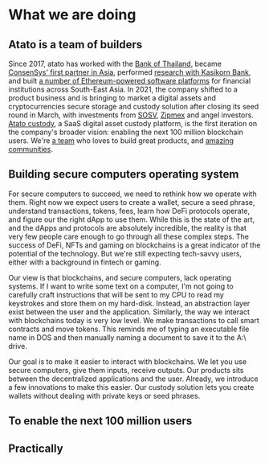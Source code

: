 # What we are doing

## Atato is a team of builders

Since 2017, atato has worked with the [Bank of Thailand](https://t.sidekickopen01.com/s3t/c/5/f18dQhb0S7kF8cN81sW58NPmK2zGCwVN8Jbw_8QsRtKVnNz585vf_lTW16gGy-3NFTyN101?te=W3R5hFj4cm2zwW4mKLS-3ZVc6BW3K8Qcj4cKJQFW4fNk2Q43T4NRW3zdZsk43Q9hgW3QZmG63zdYS7W49Kwyr3T0p5DW3C7kwh3K9F3GW49KwFp1Gy-qYF4cJ2xwmMs11&si=8000000001379416&pi=87cb6d71-5f98-4b42-dfa0-2796306d4b39), became [ConsenSys' first partner in Asia](https://t.sidekickopen01.com/s3t/c/5/f18dQhb0S7kF8cN81sW58NPmK2zGCwVN8Jbw_8QsRtKVnNz585vf_lTW16gGy-3NFTyN101?te=W3R5hFj4cm2zwW3_SMDQ3yMjpkW41Y6TF4cSnrxW41RkwN3yLWKmW43SfG43z8ndpW3zhlTg1N4Km3W4fHRFD4rxjp-W1GFZjD3K78gNW49Q4C14cHYR5W4fHRGW3Kb2ZZW1Y-gFX1YZT4Bf1Vp8qH04&si=8000000001379416&pi=87cb6d71-5f98-4b42-dfa0-2796306d4b39), performed [research with Kasikorn Bank](https://t.sidekickopen01.com/s3t/c/5/f18dQhb0S7kF8cN81sW58NPmK2zGCwVN8Jbw_8QsRtKVnNz585vf_lTW16gGy-3NFTyN101?te=W3R5hFj4cm2zwW4mKLS-3zhrs0W43mZrX3_rgXdW43WJz_3F7xMDW41n__x4fGBqvw3zhs7S48T2&si=8000000001379416&pi=87cb6d71-5f98-4b42-dfa0-2796306d4b39), and built [a number of Ethereum-powered software platforms](https://t.sidekickopen01.com/s3t/c/5/f18dQhb0S7kF8cN81sW58NPmK2zGCwVN8Jbw_8QsRtKVnNz585vf_lTW16gGy-3NFTyN101?te=W3R5hFj4cm2zwW4mKLS-3zhrs0w43mZrX48S2&si=8000000001379416&pi=87cb6d71-5f98-4b42-dfa0-2796306d4b39) for financial institutions across South-East Asia. In 2021, the company shifted to a product business and is bringing to market a digital assets and cryptocurrencies secure storage and custody solution after closing its seed round in March, with investments from [SOSV](https://t.sidekickopen01.com/s3t/c/5/f18dQhb0S7kF8cN81sW58NPmK2zGCwVN8Jbw_8QsRtKVnNz585vf_lTW16gGy-3NFTyN101?te=W3R5hFj4cm2zwW4mKLS-3FcLfRW3F7xSc4cHYWQW43T4P349LjRTW3T6jkg3T1McJf4cNcKz04&si=8000000001379416&pi=87cb6d71-5f98-4b42-dfa0-2796306d4b39), [Zipmex](https://t.sidekickopen01.com/s3t/c/5/f18dQhb0S7kF8cN81sW58NPmK2zGCwVN8Jbw_8QsRtKVnNz585vf_lTW16gGy-3NFTyN101?te=W3R5hFj4cm2zwW4txy6J3KcbV9W43T4NQ3CcYkTf1GJtj304&si=8000000001379416&pi=87cb6d71-5f98-4b42-dfa0-2796306d4b39) and angel investors. [Atato custody](https://t.sidekickopen01.com/s3t/c/5/f18dQhb0S7kF8cN81sW58NPmK2zGCwVN8Jbw_8QsRtKVnNz585vf_lTW16gGy-3NFTyN101?te=W3R5hFj4cm2zwW4mKLS-3zhrs0W43mZrX3_rgLPW3zhsG33Fd-wlf43Ps_104&si=8000000001379416&pi=87cb6d71-5f98-4b42-dfa0-2796306d4b39), a SaaS digital asset custody platform, is the first iteration on the company's broader vision: enabling the next 100 million blockchain users. We're [a team](https://www.linkedin.com/company/atato/) who loves to build great products, and [amazing](https://www.meetup.com/Bangkok-Enterprise-Blockchain/) [communities](https://www.meetup.com/bkkblockchain/).

## Building secure computers operating system

For secure computers to succeed, we need to rethink how we operate with them. Right now we expect users to create a wallet, secure a seed phrase, understand transactions, tokens, fees, learn how DeFi protocols operate, and figure our the right dApp to use them. While this is the state of the art, and the dApps and protocols are absolutely incredible, the reality is that very few people care enough to go through all these complex steps. The success of DeFi, NFTs and gaming on blockchains is a great indicator of the potential of the technology. But we're still expecting tech-savvy users, either with a background in fintech or gaming.

Our view is that blockchains, and secure computers, lack operating systems. If I want to write some text on a computer, I'm not going to carefully craft instructions that will be sent to my CPU to read my keystrokes and store them on my hard-disk. Instead, an abstraction layer exist between the user and the application. Similarly, the way we interact with blockchains today is very low level. We make transactions to call smart contracts and move tokens. This reminds me of typing an executable file name in DOS and then manually naming a document to save it to the A:\ drive.

Our goal is to make it easier to interact with blockchains. We let you use secure computers, give them inputs, receive outputs. Our products sits between the decentralized applications and the user. Already, we introduce a few innovations to make this easier. Our custody solution lets you create wallets without dealing with private keys or seed phrases.

## To enable the next 100 million users

## Practically

